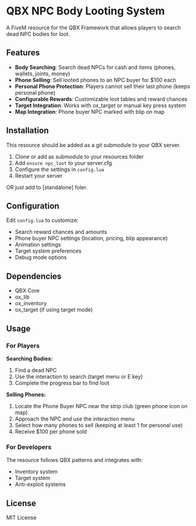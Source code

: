 # QBX NPC Body Looting System

A FiveM resource for the QBX Framework that allows players to search dead NPC bodies for loot.

## Features

- **Body Searching**: Search dead NPCs for cash and items (phones, wallets, joints, money)
- **Phone Selling**: Sell looted phones to an NPC buyer for $100 each
- **Personal Phone Protection**: Players cannot sell their last phone (keeps personal phone)
- **Configurable Rewards**: Customizable loot tables and reward chances
- **Target Integration**: Works with ox_target or manual key press system
- **Map Integration**: Phone buyer NPC marked with blip on map

## Installation

This resource should be added as a git submodule to your QBX server.

1. Clone or add as submodule to your resources folder
2. Add `ensure npc_loot` to your server.cfg
3. Configure the settings in `config.lua`
4. Restart your server

OR just add to [standalone] foler.

## Configuration

Edit `config.lua` to customize:

- Search reward chances and amounts
- Phone buyer NPC settings (location, pricing, blip appearance)
- Animation settings
- Target system preferences
- Debug mode options

## Dependencies

- QBX Core
- ox_lib
- ox_inventory
- ox_target (if using target mode)

## Usage

### For Players

**Searching Bodies:**
1. Find a dead NPC
2. Use the interaction to search (target menu or E key)
3. Complete the progress bar to find loot

**Selling Phones:**
1. Locate the Phone Buyer NPC near the strip club (green phone icon on map)
2. Approach the NPC and use the interaction menu
3. Select how many phones to sell (keeping at least 1 for personal use)
4. Receive $100 per phone sold

### For Developers

The resource follows QBX patterns and integrates with:
- Inventory system
- Target system
- Anti-exploit systems

## License

MIT License